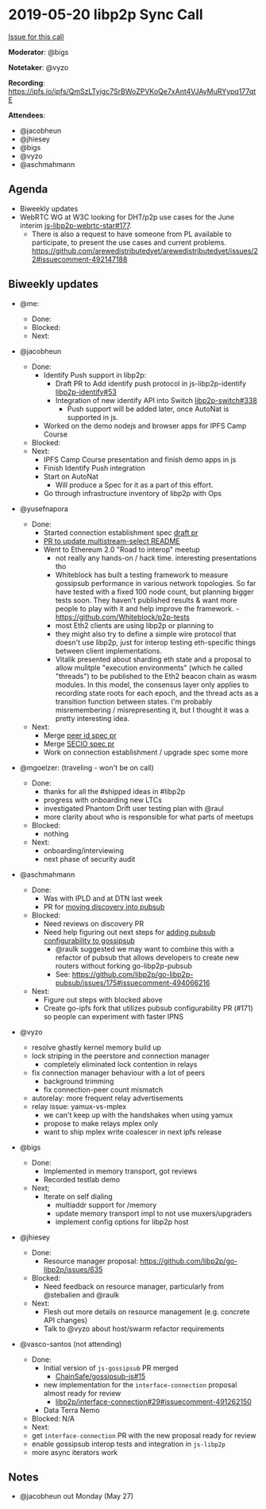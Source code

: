 # 2019-05-20 libp2p Sync Call

[Issue for this call](https://github.com/libp2p/team-mgmt/issues/16)

**Moderator**: @bigs

**Notetaker**: @vyzo

**Recording**: https://ipfs.io/ipfs/QmSzLTyigc7SrBWoZPVKoQe7xAnt4VJAyMuRYypq177qtE

**Attendees**:
  - @jacobheun
  - @jhiesey
  - @bigs
  - @vyzo
  - @aschmahmann

## Agenda

- Biweekly updates 
- WebRTC WG at W3C looking for DHT/p2p use cases for the June interim [js-libp2p-webrtc-star#177](https://github.com/libp2p/js-libp2p-webrtc-star/issues/177).
  - There is also a request to have someone from PL available to participate, to present the use cases and current problems. https://github.com/arewedistributedyet/arewedistributedyet/issues/22#issuecomment-492147188

## Biweekly updates

- @me:
  - Done:
  - Blocked:
  - Next:


- @jacobheun
  - Done:
    - Identify Push support in libp2p:
      - Draft PR to Add identify push protocol in js-libp2p-identify [libp2p-identify#53](https://github.com/libp2p/js-libp2p-identify/pull/53)
      - Integration of new identify API into Switch [libp2p-switch#338](https://github.com/libp2p/js-libp2p-switch/pull/338)
        - Push support will be added later, once AutoNat is supported in js.
    - Worked on the demo nodejs and browser apps for IPFS Camp Course
  - Blocked:
  - Next:
    - IPFS Camp Course presentation and finish demo apps in js
    - Finish Identify Push integration
    - Start on AutoNat
      - Will produce a Spec for it as a part of this effort.
    - Go through infrastructure inventory of libp2p with Ops  

- @yusefnapora
  - Done:
    - Started connection establishment spec [draft pr](https://github.com/libp2p/specs/pull/168)
    - [PR to update multistream-select README](https://github.com/multiformats/multistream-select/pull/17)
    - Went to Ethereum 2.0 "Road to interop" meetup
      - not really any hands-on / hack time. interesting presentations tho
      - Whiteblock has built a testing framework to measure gossipsub
        performance in various network topologies. So far have tested with a
        fixed 100 node count, but planning bigger tests soon. They haven't
        published results & want more people to play with it and help improve
        the framework.
            - https://github.com/Whiteblock/p2p-tests
      - most Eth2 clients are using libp2p or planning to
      - they might also try to define a simple wire protocol that doesn't use
        libp2p, just for interop testing eth-specific things between client
        implementations.
      - Vitalik presented about sharding eth state and a proposal to allow
        mulitple "execution environments" (which he called "threads") to be
        published to the Eth2 beacon chain as wasm modules. In this model, the
        consensus layer only applies to recording state roots for each epoch,
        and the thread acts as a transition function between states. I'm
        probably misremembering / misrepresenting it, but I thought it was a
        pretty interesting idea.
  - Next:
    - Merge [peer id spec pr](https://github.com/libp2p/specs/pull/100)
    - Merge [SECIO spec pr](https://github.com/libp2p/specs/pull/106)
    - Work on connection establishment / upgrade spec some more
    
    
- @mgoelzer:  (traveling - won't be on call)
  - Done:
    - thanks for all the #shipped ideas in #libp2p
    - progress with onboarding new LTCs
    - investigated Phantom Drift user testing plan with @raul
    - more clarity about who is responsible for what parts of meetups
  - Blocked:
    - nothing
  - Next:
    - onboarding/interviewing
    - next phase of security audit
    
- @aschmahmann
  - Done:
    - Was with IPLD and at DTN last week
    - PR for [moving discovery into pubsub](https://github.com/libp2p/go-libp2p-pubsub/pull/184)
  - Blocked:
    - Need reviews on discovery PR
    - Need help figuring out next steps for [adding pubsub configurability to gossipsub]( https://github.com/libp2p/go-libp2p-pubsub/pull/171)
      - @raulk suggested we may want to combine this with a refactor of pubsub that allows developers to create new routers without forking go-libp2p-pubsub
       - See: https://github.com/libp2p/go-libp2p-pubsub/issues/175#issuecomment-494066216
  - Next:
    - Figure out steps with blocked above
    - Create go-ipfs fork that utilizes pubsub configurability PR (#171) so people can experiment with faster IPNS

    
- @vyzo
  - resolve ghastly kernel memory build up
  - lock striping in the peerstore and connection manager
    - completely eliminated lock contention in relays
  - fix connection manager behaviour with a lot of peers
    - background trimming
    - fix connection-peer count mismatch
  - autorelay: more frequent relay advertisements
  - relay issue: yamux-vs-mplex
    - we can't keep up with the handshakes when using yamux
    - propose to make relays mplex only
    - want to ship mplex write coalescer in next ipfs release
  
- @bigs
  - Done:
    - Implemented in memory transport, got reviews
    - Recorded testlab demo
  - Next;
    - Iterate on self dialing
      - multiaddr support for /memory
      - update memory transport impl to not use muxers/upgraders
      - implement config options for libp2p host
      
- @jhiesey
  - Done:
    - Resource manager proposal: https://github.com/libp2p/go-libp2p/issues/635
  - Blocked:
    - Need feedback on resource manager, particularly from @stebalien and @raulk
  - Next:
    - Flesh out more details on resource management (e.g. concrete API changes)
    - Talk to @vyzo about host/swarm refactor requirements

- @vasco-santos (not attending)
  - Done:
    - Initial version of `js-gossipsub` PR merged
      - [ChainSafe/gossipsub-js#15](https://github.com/ChainSafe/gossipsub-js/pull/15)
    - new implementation for the `interface-connection` proposal almost ready for review
      - [libp2p/interface-connection#29#issuecomment-491262150](https://github.com/libp2p/interface-connection/pull/29#issuecomment-491262150)
    - Data Terra Nemo
  - Blocked: N/A
  - Next:
  - get `interface-connection` PR with the new proposal ready for review
  - enable gossipsub interop tests and integration in `js-libp2p`
  - more async iterators work

## Notes
- @jacobheun out Monday (May 27)
